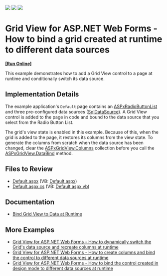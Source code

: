 <!-- default badges list -->
![](https://img.shields.io/endpoint?url=https://codecentral.devexpress.com/api/v1/VersionRange/128537808/22.1.4%2B)
[![](https://img.shields.io/badge/Open_in_DevExpress_Support_Center-FF7200?style=flat-square&logo=DevExpress&logoColor=white)](https://supportcenter.devexpress.com/ticket/details/E2968)
[![](https://img.shields.io/badge/📖_How_to_use_DevExpress_Examples-e9f6fc?style=flat-square)](https://docs.devexpress.com/GeneralInformation/403183)
<!-- default badges end -->
# Grid View for ASP.NET Web Forms - How to bind a grid created at runtime to different data sources
<!-- run online -->
**[[Run Online]](https://codecentral.devexpress.com/128537808/)**
<!-- run online end -->

This example demonstrates how to add a Grid View control to a page at runtime and conditionally switch its data source. 

## Implementation Details

The example application's `Default` page contains an [ASPxRadioButtonList](https://docs.devexpress.com/AspNet/DevExpress.Web.ASPxRadioButtonList) and three pre-configured data sources ([SqlDataSource](https://docs.microsoft.com/en-us/dotnet/api/system.web.ui.webcontrols.sqldatasource?view=netframework-4.8)). A Grid View control is added to the page in code and bound to the data source that you select from the Radio Button List.

The grid's view state is enabled in this example. Because of this, when the grid is added to the page, it restores its columns from the view state. To generate the columns from scratch when the data source has been changed, clear the [ASPxGridView.Columns](https://docs.devexpress.com/AspNet/DevExpress.Web.ASPxGridView.Columns) collection before you call the [ASPxGridView.DataBind](https://docs.devexpress.com/AspNet/DevExpress.Web.ASPxWebControl.DataBind) method. 

## Files to Review

- [Default.aspx](./CS/Solution/Default.aspx) (VB: [Default.aspx](./VB/Solution/Default.aspx))
- [Default.aspx.cs](./CS/Solution/Default.aspx.cs) (VB: [Default.aspx.vb](./VB/Solution/Default.aspx.vb))

## Documentation

- [Bind Grid View to Data at Runtime](https://docs.devexpress.com/AspNet/403612/components/grid-view/concepts/bind-to-data/bind-to-data-at-runtime)

## More Examples

- [Grid View for ASP.NET Web Forms - How to dynamically switch the Grid's data source and recreate columns at runtime](https://www.devexpress.com/Support/Center/p/E448)
- [Grid View for ASP.NET Web Forms - How to create columns and bind the control to different data sources at runtime](https://www.devexpress.com/Support/Center/p/E2967)
- [Grid View for ASP.NET Web Forms - How to bind the control created in design mode to different data sources at runtime](https://www.devexpress.com/Support/Center/p/E2965)

